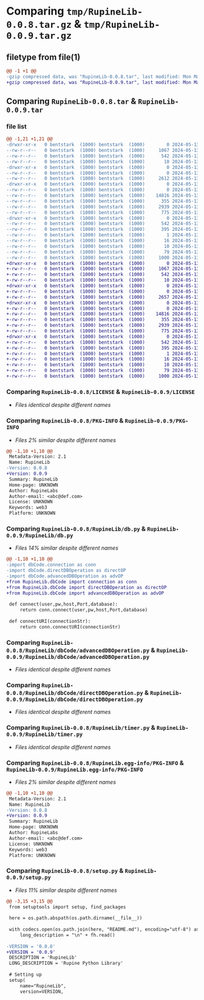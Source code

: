 # Comparing `tmp/RupineLib-0.0.8.tar.gz` & `tmp/RupineLib-0.0.9.tar.gz`

## filetype from file(1)

```diff
@@ -1 +1 @@
-gzip compressed data, was "RupineLib-0.0.8.tar", last modified: Mon May 13 09:03:22 2024, max compression
+gzip compressed data, was "RupineLib-0.0.9.tar", last modified: Mon May 13 09:07:43 2024, max compression
```

## Comparing `RupineLib-0.0.8.tar` & `RupineLib-0.0.9.tar`

### file list

```diff
@@ -1,21 +1,21 @@
-drwxr-xr-x   0 bentstark  (1000) bentstark  (1000)        0 2024-05-13 09:03:22.402597 RupineLib-0.0.8/
--rw-r--r--   0 bentstark  (1000) bentstark  (1000)     1067 2024-05-13 06:21:24.000000 RupineLib-0.0.8/LICENSE
--rw-r--r--   0 bentstark  (1000) bentstark  (1000)      542 2024-05-13 09:03:22.402597 RupineLib-0.0.8/PKG-INFO
--rw-r--r--   0 bentstark  (1000) bentstark  (1000)       10 2024-05-13 06:21:24.000000 RupineLib-0.0.8/README.md
-drwxr-xr-x   0 bentstark  (1000) bentstark  (1000)        0 2024-05-13 09:03:22.392596 RupineLib-0.0.8/RupineLib/
--rw-r--r--   0 bentstark  (1000) bentstark  (1000)        0 2024-05-13 08:25:06.000000 RupineLib-0.0.8/RupineLib/__init__.py
--rw-r--r--   0 bentstark  (1000) bentstark  (1000)     2612 2024-05-13 09:02:46.000000 RupineLib-0.0.8/RupineLib/db.py
-drwxr-xr-x   0 bentstark  (1000) bentstark  (1000)        0 2024-05-13 09:03:22.392596 RupineLib-0.0.8/RupineLib/dbCode/
--rw-r--r--   0 bentstark  (1000) bentstark  (1000)        0 2024-05-13 07:02:54.000000 RupineLib-0.0.8/RupineLib/dbCode/__init__.py
--rw-r--r--   0 bentstark  (1000) bentstark  (1000)    14816 2024-05-13 07:11:04.000000 RupineLib-0.0.8/RupineLib/dbCode/advancedDBOperation.py
--rw-r--r--   0 bentstark  (1000) bentstark  (1000)      355 2024-05-13 07:04:46.000000 RupineLib-0.0.8/RupineLib/dbCode/connection.py
--rw-r--r--   0 bentstark  (1000) bentstark  (1000)     2939 2024-05-13 07:44:21.000000 RupineLib-0.0.8/RupineLib/dbCode/directDBOperation.py
--rw-r--r--   0 bentstark  (1000) bentstark  (1000)      775 2024-05-13 08:54:32.000000 RupineLib-0.0.8/RupineLib/timer.py
-drwxr-xr-x   0 bentstark  (1000) bentstark  (1000)        0 2024-05-13 09:03:22.392596 RupineLib-0.0.8/RupineLib.egg-info/
--rw-r--r--   0 bentstark  (1000) bentstark  (1000)      542 2024-05-13 09:03:22.000000 RupineLib-0.0.8/RupineLib.egg-info/PKG-INFO
--rw-r--r--   0 bentstark  (1000) bentstark  (1000)      395 2024-05-13 09:03:22.000000 RupineLib-0.0.8/RupineLib.egg-info/SOURCES.txt
--rw-r--r--   0 bentstark  (1000) bentstark  (1000)        1 2024-05-13 09:03:22.000000 RupineLib-0.0.8/RupineLib.egg-info/dependency_links.txt
--rw-r--r--   0 bentstark  (1000) bentstark  (1000)       16 2024-05-13 09:03:22.000000 RupineLib-0.0.8/RupineLib.egg-info/requires.txt
--rw-r--r--   0 bentstark  (1000) bentstark  (1000)       10 2024-05-13 09:03:22.000000 RupineLib-0.0.8/RupineLib.egg-info/top_level.txt
--rw-r--r--   0 bentstark  (1000) bentstark  (1000)       79 2024-05-13 09:03:22.402597 RupineLib-0.0.8/setup.cfg
--rw-r--r--   0 bentstark  (1000) bentstark  (1000)     1000 2024-05-13 09:03:14.000000 RupineLib-0.0.8/setup.py
+drwxr-xr-x   0 bentstark  (1000) bentstark  (1000)        0 2024-05-13 09:07:43.252593 RupineLib-0.0.9/
+-rw-r--r--   0 bentstark  (1000) bentstark  (1000)     1067 2024-05-13 06:21:24.000000 RupineLib-0.0.9/LICENSE
+-rw-r--r--   0 bentstark  (1000) bentstark  (1000)      542 2024-05-13 09:07:43.252593 RupineLib-0.0.9/PKG-INFO
+-rw-r--r--   0 bentstark  (1000) bentstark  (1000)       10 2024-05-13 06:21:24.000000 RupineLib-0.0.9/README.md
+drwxr-xr-x   0 bentstark  (1000) bentstark  (1000)        0 2024-05-13 09:07:43.242593 RupineLib-0.0.9/RupineLib/
+-rw-r--r--   0 bentstark  (1000) bentstark  (1000)        0 2024-05-13 08:25:06.000000 RupineLib-0.0.9/RupineLib/__init__.py
+-rw-r--r--   0 bentstark  (1000) bentstark  (1000)     2657 2024-05-13 09:07:34.000000 RupineLib-0.0.9/RupineLib/db.py
+drwxr-xr-x   0 bentstark  (1000) bentstark  (1000)        0 2024-05-13 09:07:43.252593 RupineLib-0.0.9/RupineLib/dbCode/
+-rw-r--r--   0 bentstark  (1000) bentstark  (1000)        0 2024-05-13 07:02:54.000000 RupineLib-0.0.9/RupineLib/dbCode/__init__.py
+-rw-r--r--   0 bentstark  (1000) bentstark  (1000)    14816 2024-05-13 07:11:04.000000 RupineLib-0.0.9/RupineLib/dbCode/advancedDBOperation.py
+-rw-r--r--   0 bentstark  (1000) bentstark  (1000)      355 2024-05-13 07:04:46.000000 RupineLib-0.0.9/RupineLib/dbCode/connection.py
+-rw-r--r--   0 bentstark  (1000) bentstark  (1000)     2939 2024-05-13 07:44:21.000000 RupineLib-0.0.9/RupineLib/dbCode/directDBOperation.py
+-rw-r--r--   0 bentstark  (1000) bentstark  (1000)      775 2024-05-13 08:54:32.000000 RupineLib-0.0.9/RupineLib/timer.py
+drwxr-xr-x   0 bentstark  (1000) bentstark  (1000)        0 2024-05-13 09:07:43.252593 RupineLib-0.0.9/RupineLib.egg-info/
+-rw-r--r--   0 bentstark  (1000) bentstark  (1000)      542 2024-05-13 09:07:43.000000 RupineLib-0.0.9/RupineLib.egg-info/PKG-INFO
+-rw-r--r--   0 bentstark  (1000) bentstark  (1000)      395 2024-05-13 09:07:43.000000 RupineLib-0.0.9/RupineLib.egg-info/SOURCES.txt
+-rw-r--r--   0 bentstark  (1000) bentstark  (1000)        1 2024-05-13 09:07:43.000000 RupineLib-0.0.9/RupineLib.egg-info/dependency_links.txt
+-rw-r--r--   0 bentstark  (1000) bentstark  (1000)       16 2024-05-13 09:07:43.000000 RupineLib-0.0.9/RupineLib.egg-info/requires.txt
+-rw-r--r--   0 bentstark  (1000) bentstark  (1000)       10 2024-05-13 09:07:43.000000 RupineLib-0.0.9/RupineLib.egg-info/top_level.txt
+-rw-r--r--   0 bentstark  (1000) bentstark  (1000)       79 2024-05-13 09:07:43.262593 RupineLib-0.0.9/setup.cfg
+-rw-r--r--   0 bentstark  (1000) bentstark  (1000)     1000 2024-05-13 09:07:41.000000 RupineLib-0.0.9/setup.py
```

### Comparing `RupineLib-0.0.8/LICENSE` & `RupineLib-0.0.9/LICENSE`

 * *Files identical despite different names*

### Comparing `RupineLib-0.0.8/PKG-INFO` & `RupineLib-0.0.9/PKG-INFO`

 * *Files 2% similar despite different names*

```diff
@@ -1,10 +1,10 @@
 Metadata-Version: 2.1
 Name: RupineLib
-Version: 0.0.8
+Version: 0.0.9
 Summary: RupineLib
 Home-page: UNKNOWN
 Author: RupineLabs
 Author-email: <abc@def.com>
 License: UNKNOWN
 Keywords: web3
 Platform: UNKNOWN
```

### Comparing `RupineLib-0.0.8/RupineLib/db.py` & `RupineLib-0.0.9/RupineLib/db.py`

 * *Files 14% similar despite different names*

```diff
@@ -1,10 +1,10 @@
-import dbCode.connection as conn
-import dbCode.directDBOperation as directOP
-import dbCode.advancedDBOperation as advOP
+from RupineLib.dbCode import connection as conn
+from RupineLib.dbCode import directDBOperation as directOP
+from RupineLib.dbCode import advancedDBOperation as advOP
 
 def connect(user,pw,host,Port,database):
     return conn.connect(user,pw,host,Port,database)
 
 def connectURI(connectionStr):
     return conn.connectURI(connectionStr)
```

### Comparing `RupineLib-0.0.8/RupineLib/dbCode/advancedDBOperation.py` & `RupineLib-0.0.9/RupineLib/dbCode/advancedDBOperation.py`

 * *Files identical despite different names*

### Comparing `RupineLib-0.0.8/RupineLib/dbCode/directDBOperation.py` & `RupineLib-0.0.9/RupineLib/dbCode/directDBOperation.py`

 * *Files identical despite different names*

### Comparing `RupineLib-0.0.8/RupineLib/timer.py` & `RupineLib-0.0.9/RupineLib/timer.py`

 * *Files identical despite different names*

### Comparing `RupineLib-0.0.8/RupineLib.egg-info/PKG-INFO` & `RupineLib-0.0.9/RupineLib.egg-info/PKG-INFO`

 * *Files 2% similar despite different names*

```diff
@@ -1,10 +1,10 @@
 Metadata-Version: 2.1
 Name: RupineLib
-Version: 0.0.8
+Version: 0.0.9
 Summary: RupineLib
 Home-page: UNKNOWN
 Author: RupineLabs
 Author-email: <abc@def.com>
 License: UNKNOWN
 Keywords: web3
 Platform: UNKNOWN
```

### Comparing `RupineLib-0.0.8/setup.py` & `RupineLib-0.0.9/setup.py`

 * *Files 11% similar despite different names*

```diff
@@ -3,15 +3,15 @@
 from setuptools import setup, find_packages
 
 here = os.path.abspath(os.path.dirname(__file__))
 
 with codecs.open(os.path.join(here, "README.md"), encoding="utf-8") as fh:
     long_description = "\n" + fh.read()
 
-VERSION = '0.0.8'
+VERSION = '0.0.9'
 DESCRIPTION = 'RupineLib'
 LONG_DESCRIPTION = 'Rupine Python Library'
 
 # Setting up
 setup(
     name="RupineLib",
     version=VERSION,
```

